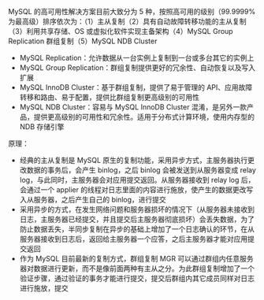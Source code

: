 MySQL 的高可用性解决方案目前大致分为 5 种，按照高可用的级别（99.9999% 为最高级）排序依次为：（1）主从复制（2）具有自动故障转移功能的主从复制（3）利用共享存储、OS 或虚拟化软件实现主备架构（4）MySQL Group Replication 群组复制（5）MySQL NDB Cluster


- MySQL Replication：允许数据从一台实例上复制到一台或多台其它的实例上
- MySQL Group Replication：群组复制提供更好的冗余性、自动恢复以及写入扩展
- MySQL InnoDB Cluster：基于群组复制，提供了易于管理的 API、应用故障转移和路由、易于配置，提供比群组复制更高级别的可用性
- MySQL NDB Cluster：容易与 MySQL InnoDB Cluster 混淆，是另外一款产品，提供更高级别的可用性和冗余性。适用于分布式计算环境，使用内存型的 NDB 存储引擎

原理：

- 经典的主从复制是 MySQL 原生的复制功能，采用异步方式，主服务器执行更改数据的事务后，会产生 binlog，之后 binlog 会被发送到从服务器变成 relay log，与此同时，主服务器会对应用提交返回。从服务器接收到 relay log 后，会通过一个 applier 的线程对日志里面的内容进行施放，使产生的数据更改写入从服务器，之后产生自己的 binlog，进行提交
- 采用异步的方式，在发生网络问题和服务器损坏的情况下（从服务器未接收到日志，主服务器已经提交，并且提交后主服务器彻底损坏）会丢失数据，为了防止数据丢失，半同步复制在异步的基础上增加了一个日志确认的环节，在从服务器接收到日志后，返回给主服务器一个应答，之后主服务器才能对应用提交返回
- 作为 MySQL 目前最新的复制方式，群组复制 MGR 可以通过群组内任意服务器对数据进行更新，而不是像前面两种有主从之分。为此群组复制增加了一个验证步骤，通过验证的事务才能进行提交，提交后群组内其它成员同样对日志进行施放，提交
